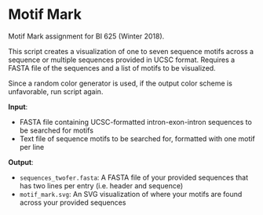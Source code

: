 # Motif Mark

Motif Mark assignment for BI 625 (Winter 2018).

This script creates a visualization of one to seven sequence motifs across a sequence or multiple sequences provided in UCSC format. Requires a FASTA file of the sequences and a list of motifs to be visualized.

Since a random color generator is used, if the output color scheme is unfavorable, run script again.

**Input**:

- FASTA file containing UCSC-formatted intron-exon-intron sequences to be searched for motifs
- Text file of sequence motifs to be searched for, formatted with one motif per line

**Output**:

- `sequences_twofer.fasta`: A FASTA file of your provided sequences that has two lines per entry (i.e. header and sequence)
- `motif_mark.svg`: An SVG visualization of where your motifs are found across your provided sequences